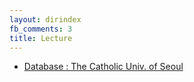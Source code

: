 ```yaml
---
layout: dirindex
fb_comments: 3
title: Lecture 
---
```



- [Database : The Catholic Univ. of Seoul]( http://bwahn.me/lecture/2005-spring-Database-Cathoric-Univ.md )

